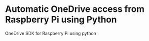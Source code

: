 # Automatic OneDrive access from Raspberry Pi using Python
OneDrive SDK for Raspberry Pi using python
